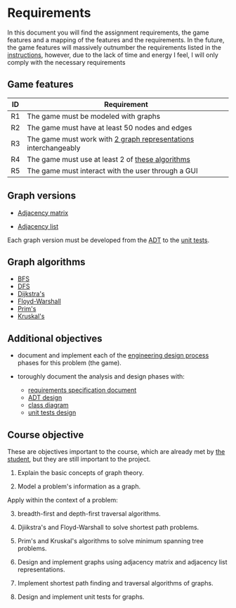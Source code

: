 # Requirements

In this document you will find the assignment requirements, the game features and a mapping of the features and the requirements.
In the future, the game features will massively outnumber the requirements listed in the [instructions](./Instructions.md), however, due to the lack of time and energy I feel, I will only comply with the necessary requirements

## Game features

| ID | Requirement |
| -- | ----------- |
| R1 | The game must be modeled with graphs |
| R2 | The game must have at least 50 nodes and edges |
| R3 | The game must work with [2 graph representations](#graph-versions) interchangeably |
| R4 | The game must use at least 2 of [these algorithms](#graph-algorithms)|
| R5 | The game must interact with the user through a GUI |

## Graph versions

- [Adjacency matrix](https://en.wikipedia.org/wiki/Adjacency_matrix)
  
- [Adjacency list](https://en.wikipedia.org/wiki/Adjacency_list)

Each graph version must be developed from the [ADT](./graph.md) to the [unit tests](./tests.md).

## Graph algorithms

- [BFS](https://en.wikipedia.org/wiki/Breadth-first_search)
- [DFS](https://en.wikipedia.org/wiki/Depth-first_search)
- [Dijkstra's](https://en.wikipedia.org/wiki/Dijkstra%27s_algorithm)
- [Floyd-Warshall](https://en.wikipedia.org/wiki/Floyd%E2%80%93Warshall_algorithm)
- [Prim's](https://en.wikipedia.org/wiki/Prim's_algorithm)
- [Kruskal's](https://en.wikipedia.org/wiki/Kruskal's_algorithm)

## Additional objectives

- document and implement each of the [engineering design process](./design.md) phases for this problem (the game).

- toroughly document the analysis and design phases with:
  - [requirements specification document](./requirements.md)
  - [ADT design](./graph.md)
  - [class diagram]()
  - [unit tests design](./tests.md)

## Course objective

These are objectives important to the course, which are already met by [the student](https://www.github.com/Arkantrust), but they are still important to the project.

1. Explain the basic concepts of graph theory.

2. Model a problem's information as a graph.

Apply within the context of a problem:

  3. breadth-first and depth-first traversal algorithms.

  4. Djiikstra's and Floyd-Warshall to solve shortest path problems.
  
  5. Prim's and Kruskal's algorithms to solve minimum spanning tree problems.

6. Design and implement graphs using adjacency matrix and adjacency list representations.

7. Implement shortest path finding and traversal algorithms of graphs.

8. Design and implement unit tests for graphs.
